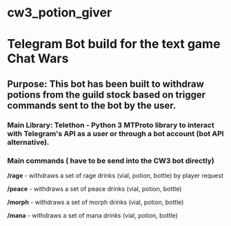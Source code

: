 # cw3_potion_giver
# Telegram Bot build for the text game Chat Wars

## Purpose: This bot has been built to withdraw potions from the guild stock based on trigger commands sent to the bot by the user.

### Main Library: Telethon - Python 3 MTProto library to interact with Telegram's API as a user or through a bot account (bot API alternative).

### Main commands ( have to be send into the CW3 bot directly)

**/rage**  - withdraws a set of rage drinks  (vial, potion, bottle) by player request

**/peace** - withdraws a set of peace drinks (vial, potion, bottle)

**/morph** - withdraws a set of morph drinks (vial, potion, bottle)

**/mana**  - withdraws a set of mana drinks  (vial, potion, bottle)
